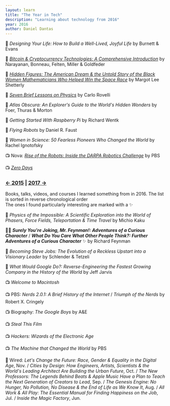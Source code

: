 ```yaml
---
layout: learn
title: "The Year in Tech"
description: "Learning about technology from 2016"
year: 2016
author: Daniel Dantas
---
```


📕 *Designing Your Life: How to Build a Well-Lived, Joyful Life* by Burnett & Evans <!-- 10/22/2024 -->

📕 [*Bitcoin & Cryptocurrency Technologies: A Comprehensive Introduction*](https://bitcoinbook.cs.princeton.edu/) by Narayanan, Bonneau, Felten, Miller & Goldfeder <!-- 4/20/2024 -->

📕 [*Hidden Figures: The American Dream & the Untold Story of the Black Women Mathematicians Who Helped Win the Space Race*](https://en.wikipedia.org/wiki/Hidden_Figures_(book)) by Margot Lee Shetterly <!-- 2/17/2024 -->

📕 [*Seven Brief Lessons on Physics*](https://en.wikipedia.org/wiki/Seven_Brief_Lessons_on_Physics) by Carlo Rovelli <!-- 2/9/2024 -->

📕 *Atlas Obscura: An Explorer's Guide to the World's Hidden Wonders* by Foer, Thuras & Morton <!-- 9/13/2023 -->

📕 _Getting Started With Raspberry Pi_ by Richard Wentk <!-- 1/30/2023 -->

📕 _Flying Robots_ by Daniel R. Faust <!-- 2/17/2021 -->

📕 _Women in Science: 50 Fearless Pioneers Who Changed the World_ by Rachel Ignotofsky <!-- 2/15/2021 -->

📺 Nova: [_Rise of the Robots: Inside the DARPA Robotics Challenge_](https://www.pbs.org/wgbh/nova/video/rise-of-the-robots/) by PBS <!-- 3/28/2017 -->

📺 _[Zero Days](https://en.wikipedia.org/wiki/Zero_Days)_ <!-- 3/23/2017 -->




### [← 2015](/2015/12/31/learn-2015) | [2017 →](/2017/12/31/learn-2017)

Books, talks, videos, and courses I learned something from in 2016. The list is sorted in reverse chronological order\
The ones I found particularly interesting are marked with a ✨

📕 _Physics of the Impossible: A Scientific Exploration into the World of Phasers, Force Fields, Teleportation & Time Travel_ by Michio Kaku

📕✨ ***Surely You're Joking, Mr. Feynman!: Adventures of a Curious Character*** / ***What Do You Care What Other People Think?: Further Adventures of a Curious Character*** ✨ by Richard Feynman

📕 _Becoming Steve Jobs: The Evolution of a Reckless Upstart into a Visionary Leader_ by Schlender & Tetzeli

📕 _What Would Google Do?: Reverse-Engineering the Fastest Growing Company in the History of the World_ by Jeff Jarvis

📺 _Welcome to Macintosh_

📺 PBS: _Nerds 2.0.1: A Brief History of the Internet_ / _Triumph of the Nerds_ by Robert X. Cringely

📺 Biography: _The Google Boys_ by A&E

📺 _Steal This Film_

📺 _Hackers: Wizards of the Electronic Age_

📺 _The Machine that Changed the World_ by PBS

📔 Wired: _Let's Change the Future: Race, Gender & Equality in the Digital Age_, Nov. / _Cities by Design: How Engineers, Artists, Scientists & the World's Leading Architect Are Building the Urban Future_, Oct. / _The New Professors: The Legends Behind Beats & Apple Music Have a Plan to Teach the Next Generation of Creators to Lead_, Sep. / _The Genesis Engine: No Hunger, No Pollution, No Disease & the End of Life as We Know It_, Aug. / _All Work & All Play: The Essential Manual for Finding Happiness on the Job_, Jul. / _Inside the Magic Factory_, Jun.














